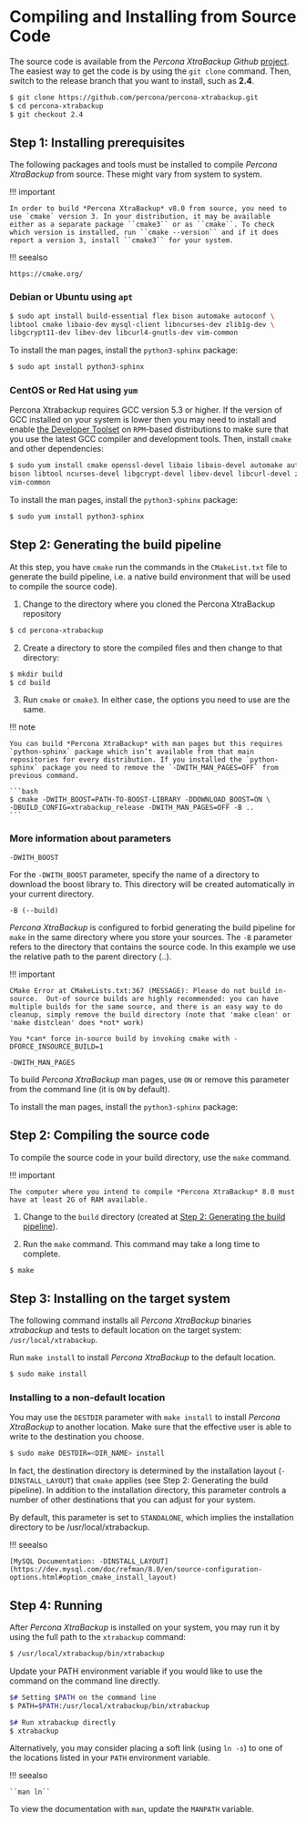 # Compiling and Installing from Source Code

The source code is available from the *Percona XtraBackup* *Github* [project](https://github.com/percona/percona-xtrabackup). The easiest way to get the
code is by using the `git clone` command. Then, switch to the release
branch that you want to install, such as **2.4**.

```bash
$ git clone https://github.com/percona/percona-xtrabackup.git
$ cd percona-xtrabackup
$ git checkout 2.4
```

## Step 1: Installing prerequisites

The following packages and tools must be installed to compile *Percona
XtraBackup* from source. These might vary from system to system.

!!! important

    In order to build *Percona XtraBackup* v8.0 from source, you need to use `cmake` version 3. In your distribution, it may be available either as a separate package ``cmake3`` or as ``cmake``. To check which version is installed, run ``cmake --version`` and if it does report a version 3, install ``cmake3`` for your system.

!!! seealso

    https://cmake.org/

### Debian or Ubuntu using `apt`

```bash
$ sudo apt install build-essential flex bison automake autoconf \
libtool cmake libaio-dev mysql-client libncurses-dev zlib1g-dev \
libgcrypt11-dev libev-dev libcurl4-gnutls-dev vim-common
```

To install the man pages, install the `python3-sphinx` package:

```bash
$ sudo apt install python3-sphinx
```

### CentOS or Red Hat using `yum`

Percona Xtrabackup requires GCC version 5.3 or higher. If the
version of GCC installed on your system is lower then you may need to
install and enable [the Developer Toolset](https://developers.redhat.com/products/developertoolset/overview) on
`RPM`-based distributions to make sure that you use the latest GCC
compiler and development tools.  Then, install `cmake` and other
dependencies:

```bash
$ sudo yum install cmake openssl-devel libaio libaio-devel automake autoconf \
bison libtool ncurses-devel libgcrypt-devel libev-devel libcurl-devel zlib-devel \
vim-common
```

To install the man pages, install the `python3-sphinx` package:

```bash
$ sudo yum install python3-sphinx
```

## Step 2: Generating the build pipeline

At this step, you have `cmake` run the commands in the `CMakeList.txt`
file to generate the build pipeline, i.e. a native build environment that will
be used to compile the source code).

1. Change to the directory where you cloned the Percona XtraBackup repository

```bash
$ cd percona-xtrabackup
```

2. Create a directory to store the compiled files and then change to that
directory:

```bash
$ mkdir build
$ cd build
```

3. Run `cmake` or `cmake3`. In either case, the options you need to use are the
same.

!!! note

    You can build *Percona XtraBackup* with man pages but this requires `python-sphinx` package which isn’t available from that main repositories for every distribution. If you installed the `python-sphinx` package you need to remove the `-DWITH_MAN_PAGES=OFF` from previous command. 
    
    ```bash 
    $ cmake -DWITH_BOOST=PATH-TO-BOOST-LIBRARY -DDOWNLOAD_BOOST=ON \
    -DBUILD_CONFIG=xtrabackup_release -DWITH_MAN_PAGES=OFF -B ..
    ``` 

### More information about parameters

`-DWITH_BOOST`

For the `-DWITH_BOOST` parameter, specify the name of a directory to download the boost library to. This directory will be created automatically in your current directory.

`-B (--build)`

*Percona XtraBackup* is configured to forbid generating the build pipeline for ``make`` in the same directory where you store your sources. The ``-B`` parameter refers to the directory that contains the source code. In this example we use the relative path to the parent directory (..).

!!! important

    CMake Error at CMakeLists.txt:367 (MESSAGE): Please do not build in-source.  Out-of source builds are highly recommended: you can have multiple builds for the same source, and there is an easy way to do cleanup, simply remove the build directory (note that 'make clean' or 'make distclean' does *not* work)

    You *can* force in-source build by invoking cmake with -DFORCE_INSOURCE_BUILD=1

`-DWITH_MAN_PAGES`

To build *Percona XtraBackup* man pages, use ``ON`` or remove this parameter from the command line (it is ``ON`` by default). 

To install the man pages, install the `python3-sphinx` package:

## Step 2: Compiling the source code

To compile the source code in your build directory, use the `make` command.

!!! important

    The computer where you intend to compile *Percona XtraBackup* 8.0 must have at least 2G of RAM available.

1. Change to the `build` directory (created at [Step 2: Generating the build pipeline](compiling_xtrabackup.md#pxb-source-code-installing-build-pipe-line-generating)).

2. Run the `make` command. This command may take a long time to complete.

```bash
$ make
```

## Step 3: Installing on the target system

The following command installs all *Percona XtraBackup* binaries *xtrabackup*
and tests to default location on the target system: `/usr/local/xtrabackup`.

Run `make install` to install *Percona XtraBackup* to the default location.

```bash
$ sudo make install
```

### Installing to a non-default location

You may use the `DESTDIR` parameter with `make install` to install *Percona XtraBackup* to another location. Make sure that the effective user is able to
write to the destination you choose.

```bash
$ sudo make DESTDIR=<DIR_NAME> install
```

In fact, the destination directory is determined by the installation layout
(`-DINSTALL_LAYOUT`) that `cmake` applies (see
Step 2: Generating the build pipeline). In addition to
the installation directory, this parameter controls a number of other
destinations that you can adjust for your system.

By default, this parameter is set to `STANDALONE`, which implies the
installation directory to be /usr/local/xtrabackup.

!!! seealso

    [MySQL Documentation: -DINSTALL_LAYOUT](https://dev.mysql.com/doc/refman/8.0/en/source-configuration-options.html#option_cmake_install_layout)

## Step 4: Running

After *Percona XtraBackup* is installed on your system, you may run it by using
the full path to the `xtrabackup` command:

```bash
$ /usr/local/xtrabackup/bin/xtrabackup
```

Update your PATH environment variable if you would like to use the command on
the command line directly.

```bash
$# Setting $PATH on the command line
$ PATH=$PATH:/usr/local/xtrabackup/bin/xtrabackup

$# Run xtrabackup directly
$ xtrabackup
```

Alternatively, you may consider placing a soft link (using `ln -s`) to one of
the locations listed in your `PATH` environment variable.

!!! seealso

    ``man ln``

To view the documentation with `man`, update the `MANPATH` variable.